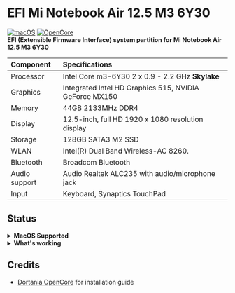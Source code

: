 # EFI Mi Notebook Air 12.5 M3 6Y30
[![macOS](https://img.shields.io/badge/macOS-11.4-blue)](https://developer.apple.com/documentation/macos-release-notes)
[![OpenCore](https://img.shields.io/badge/OpenCore-0.7.2-green)](https://github.com/acidanthera/OpenCorePkg)
</br>
**EFI (Extensible Firmware Interface) system partition for Mi Notebook Air 12.5 M3 6Y30**

| Component          | Specifications                                                                                            |
| :----------------- | :-------------------------------------------------------------------------------------------------------- |
| Processor          | Intel Core m3-6Y30 2 x 0.9 - 2.2 GHz **Skylake**                                                          |
| Graphics           | Integrated Intel HD Graphics 515, NVIDIA GeForce MX150                                                    |
| Memory             | 44GB 2133MHz DDR4                                                                                         |
| Display            | 12.5-inch, full HD 1920 x 1080 resolution display                                                         |
| Storage            | 128GB SATA3 M2 SSD                                                                                        |
| WLAN               | Intel(R) Dual Band Wireless-AC 8260.                                                                      |
| Bluetooth          | Broadcom Bluetooth                                                                                        |
| Audio support      | Audio Realtek ALC235 with audio/microphone jack                                                           |
| Input              | Keyboard, Synaptics TouchPad                                                                              |

## Status
<details>  
<summary><strong>MacOS Supported</strong></summary>
</br>
 
- [x] BigSur 11.4 (Tested)
</details>  

<details>  
<summary><strong>What's working</strong></summary>
</br>
 
- [x] Sleep/Wake
- [x] Trackpad
- [x] Keyboard
- [x] iService (AppStore Download, Facetime, iMessage)
- [x] Intel Graphics
- [x] Audio
- [x] HDMI Video and Audio
- [x] USB 3.0
- [x] SATA SSD's
- [x] Battery Management
- [x] Brightness keys
- [x] Built-in camera
- [x] Built-in mic
- [x] Bluetooth
- [x] Native CPU Power Management
- [x] WiFi (Currently use [HeliPort](https://openintelwireless.github.io/HeliPort/) due Instant Hotspot from iPhone can be recognized but may likely fail to connect)

</details>

## Credits
- [Dortania OpenCore](https://dortania.github.io/OpenCore-Install-Guide/) for installation guide
